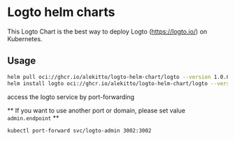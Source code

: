 # Logto helm charts

This Logto Chart is the best way to deploy Logto (https://logto.io/) on Kubernetes.

## Usage

```bash
helm pull oci://ghcr.io/alekitto/logto-helm-chart/logto --version 1.0.0
helm install logto oci://ghcr.io/alekitto/logto-helm-chart/logto --version 1.0.0 --set database.dsn=$DATABASE_URL
```

access the logto service by port-forwarding

** If you want to use another port or domain, please set value `admin.endpoint` **
```bash
kubectl port-forward svc/logto-admin 3002:3002
```
